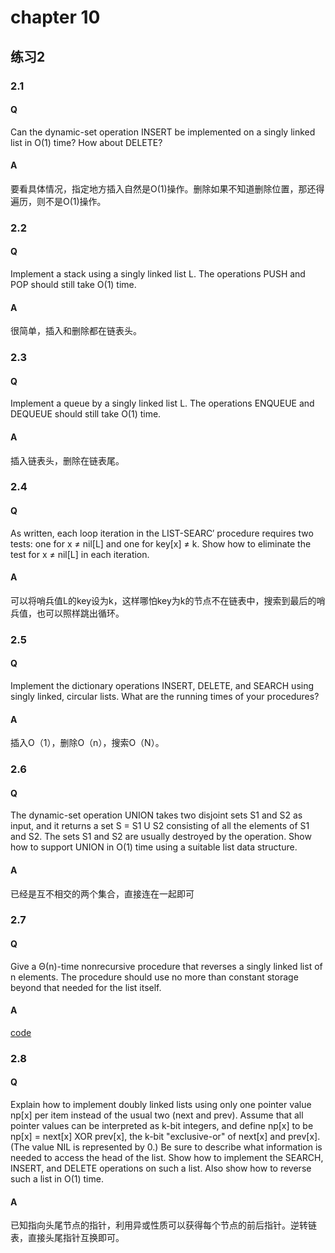 # chapter 10

## 练习2
### 2.1
#### Q 
Can the dynamic-set operation INSERT be implemented on a singly linked list in O(1) time? How about DELETE?

#### A
要看具体情况，指定地方插入自然是O(1)操作。删除如果不知道删除位置，那还得遍历，则不是O(1)操作。

### 2.2
#### Q
Implement a stack using a singly linked list L. The operations PUSH and POP should still take O(1) time.

#### A
很简单，插入和删除都在链表头。

### 2.3
#### Q
Implement a queue by a singly linked list L. The operations ENQUEUE and DEQUEUE should still take O(1) time.

#### A
插入链表头，删除在链表尾。
### 2.4
#### Q
As written, each loop iteration in the LIST-SEARC′ procedure requires two tests: one for x ≠ nil[L] and one for key[x] ≠ k. Show how to eliminate the test for x ≠ nil[L] in each iteration.
#### A
可以将哨兵值L的key设为k，这样哪怕key为k的节点不在链表中，搜索到最后的哨兵值，也可以照样跳出循环。

### 2.5
#### Q
Implement the dictionary operations INSERT, DELETE, and SEARCH using singly linked, circular lists. What are the running times of your procedures?
#### A
插入O（1），删除O（n），搜索O（N）。

### 2.6
#### Q
The dynamic-set operation UNION takes two disjoint sets S1 and S2 as input, and it returns a set S = S1 U S2 consisting of all the elements of S1 and S2. The sets S1 and S2 are usually destroyed by the operation. Show how to support UNION in O(1) time using a suitable list data structure.

#### A
已经是互不相交的两个集合，直接连在一起即可

### 2.7
#### Q
Give a Θ(n)-time nonrecursive procedure that reverses a singly linked list of n elements. The procedure should use no more than constant storage beyond that needed for the list itself.
#### A
[code](https://github.com/swananan/Wu-Algorithm/blob/master/Leetcode/206_ReverseLinkedList.cc)
### 2.8
#### Q
Explain how to implement doubly linked lists using only one pointer value np[x] per item instead of the usual two (next and prev). Assume that all pointer values can be interpreted as k-bit integers, and define np[x] to be np[x] = next[x] XOR prev[x], the k-bit "exclusive-or" of next[x] and prev[x]. (The value NIL is represented by 0.) Be sure to describe what information is needed to access the head of the list. Show how to implement the SEARCH, INSERT, and DELETE operations on such a list. Also show how to reverse such a list in O(1) time.

#### A
已知指向头尾节点的指针，利用异或性质可以获得每个节点的前后指针。逆转链表，直接头尾指针互换即可。